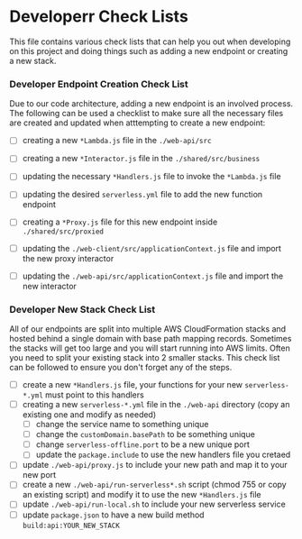 # Developerr Check Lists
This file contains various check lists that can help you out when developing on this project and doing things such as adding a new endpoint or creating a new stack.

### Developer Endpoint Creation Check List
Due to our code architecture, adding a new endpoint is an involved process.  The following can be used a checklist to make sure all the necessary files are created and updated when atttempting to create a new endpoint:

- [ ] creating a new `*Lambda.js` file in the `./web-api/src`
- [ ] creating a new `*Interactor.js` file in the `./shared/src/business`
- [ ] updating the necessary `*Handlers.js` file to invoke the `*Lambda.js` file
- [ ] updating the desired `serverless.yml` file to add the new function endpoint
- [ ] creating a `*Proxy.js` file for this new endpoint inside `./shared/src/proxied`
- [ ] updating the `./web-client/src/applicationContext.js` file and import the new proxy interactor
- [ ] updating the `./web-api/src/applicationContext.js` file and import the new interactor


### Developer New Stack Check List
All of our endpoints are split into multiple AWS CloudFormation stacks and hosted behind a single domain with base path mapping records.  Sometimes the stacks will get too large and you will start running into AWS limits.  Often you need to split your existing stack into 2 smaller stacks.  This check list can be followed to ensure you don't forget any of the steps.

- [ ] create a new `*Handlers.js` file, your functions for your new `serverless-*.yml` must point to this handlers
- [ ] creating a new `serverless-*.yml` file in the `./web-api` directory (copy an existing one and modify as needed)
  - [ ] change the service name to something unique
  - [ ] change the `customDomain.basePath` to be something unique
  - [ ] change `serverless-offline.port` to be a new unique port
  - [ ] update the `package.include` to use the new handlers file you cretaed
- [ ] update `./web-api/proxy.js` to include your new path and map it to your new port
- [ ] create a new `./web-api/run-serverless*.sh` script (chmod 755 or copy an existing script) and modify it to use the new `*Handlers.js` file
- [ ] update `./web-api/run-local.sh` to include your new serverless service
- [ ] update `package.json` to have a new build method `build:api:YOUR_NEW_STACK`